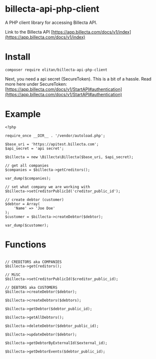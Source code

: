 # billecta-api-php-client
A PHP client library for accessing Billecta API.

Link to the Billecta API
[https://app.billecta.com/docs/v1/index](https://app.billecta.com/docs/v1/index)

# Install

`composer require elitan/billecta-api-php-client`

Next, you need a api secret (SecureToken). This is a bit of a hassle. Read more here under SecureToken:
[https://app.billecta.com/docs/v1/StartAPI#authentication](https://app.billecta.com/docs/v1/StartAPI#authentication)

# Example

```
<?php

require_once __DIR__ . '/vendor/autoload.php';

$base_uri = 'https://apitest.billecta.com';
$api_secret = 'api secret';

$billecta = new \Billecta\Billecta($base_uri, $api_secret);

// get all companies
$companies = $billecta->getCreditors();

var_dump($companies);

// set what company we are working with
$billecta->setCreditorPublicId('creditor_public_id');

// create debtor (customer)
$debtor = Array(
	'Name' => 'Joe Doe'
);
$customer = $billecta->createDebtor($debtor);

var_dump($customer);
```

# Functions

```

// CREDITORS aka COMPANIES
$billecta->getCreditors();

// MiSC
$billecta->setCreditorPublicId($creditor_public_id);

// DEBTORS aka CUSTOMERS
$billecta->createDebtor($debtor);

$billecta->createDebtors($debtors);

$billecta->getDebtor($debtor_public_id);

$billecta->getAllDebtors();

$billecta->deleteDebtor($debtor_public_id);

$billecta->updateDebtor($debtor);

$billecta->getDebtorByExternalId($external_id);

$billecta->getDebtorEvents($debtor_public_id);

```
